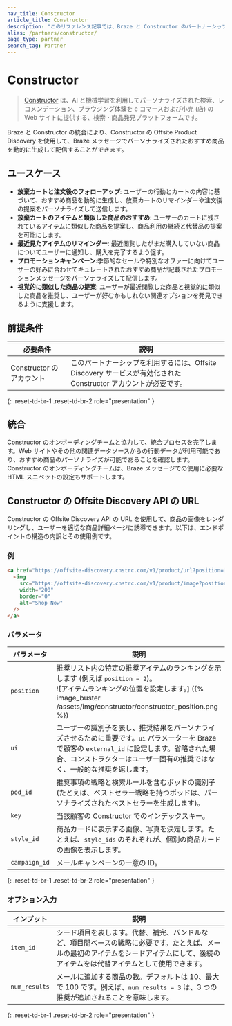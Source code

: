 ```yaml
---
nav_title: Constructor
article_title: Constructor
description: "このリファレンス記事では、Braze と Constructor のパートナーシップについて説明します。このパートナーシップにより、Constructor の Offsite Product Discovery を使用して、Braze メッセージでパーソナライズされたおすすめ商品を動的に生成して配信することができます。"
alias: /partners/constructor/
page_type: partner
search_tag: Partner
---
```


# Constructor

> [Constructor](https://constructor.com/) は、AI と機械学習を利用してパーソナライズされた検索、レコメンデーション、ブラウジング体験を e コマースおよび小売 (店) の Web サイトに提供する、検索・商品発見プラットフォームです。

Braze と Constructor の統合により、Constructor の Offsite Product Discovery を使用して、Braze メッセージでパーソナライズされたおすすめ商品を動的に生成して配信することができます。

## ユースケース

- **放棄カートと注文後のフォローアップ**: ユーザーの行動とカートの内容に基づいて、おすすめ商品を動的に生成し、放棄カートのリマインダーや注文後の提案をパーソナライズして送信します。
- **放棄カートのアイテムと類似した商品のおすすめ**: ユーザーのカートに残されているアイテムに類似した商品を提案し、商品利用の継続と代替品の提案を可能にします。
- **最近見たアイテムのリマインダー**: 最近閲覧したがまだ購入していない商品についてユーザーに通知し、購入を完了するよう促す。
- **プロモーションキャンペーン**:季節的なセールや特別なオファーに向けてユーザーの好みに合わせてキュレートされたおすすめ商品が記載されたプロモーションメッセージをパーソナライズして配信します。
- **視覚的に類似した商品の提案**: ユーザーが最近閲覧した商品と視覚的に類似した商品を推奨し、ユーザーが好むかもしれない関連オプションを発見できるように支援します。

## 前提条件

| 必要条件 | 説明 |
|-------------|-------------|
| Constructor のアカウント | このパートナーシップを利用するには、Offsite Discovery サービスが有効化された Constructor アカウントが必要です。 |
{: .reset-td-br-1 .reset-td-br-2 role="presentation" }

## 統合

Constructor のオンボーディングチームと協力して、統合プロセスを完了します。Web サイトやその他の関連データソースからの行動データが利用可能であり、おすすめ商品のパーソナライズが可能であることを確認します。Constructor のオンボーディングチームは、Braze メッセージでの使用に必要なHTML スニペットの設定もサポートします。

## Constructor の Offsite Discovery API の URL

Constructor の Offsite Discovery API の URL を使用して、商品の画像をレンダリングし、ユーザーを適切な商品詳細ページに誘導できます。以下は、エンドポイントの構造の内訳とその使用例です。

### 例

```html
<a href="https://offsite-discovery.cnstrc.com/v1/product/url?position=[position]&ui=[ui]&pod_id=[pod_id]&key=[key]&style_id=[style_id]&campaign_id=[campaign_id]" target="_blank">
  <img 
    src="https://offsite-discovery.cnstrc.com/v1/product/image?position=[position]&ui=[ui]&pod_id=[pod_id]&key=[key]&style_id=[style_id]&campaign_id=[campaign_id]"
    width="200" 
    border="0" 
    alt="Shop Now" 
  />
</a>
```

### パラメータ

| パラメータ | 説明 |
|-------------|-------------|
| `position` | 推奨リスト内の特定の推奨アイテムのランキングを示します (例えば `position = 2`)。<br>![アイテムランキングの位置を設定します。] ({% image_buster /assets/img/constructor/constructor_position.png %}) |
| `ui` | ユーザーの識別子を表し、推奨結果をパーソナライズさせるために重要です。`ui` パラメーターを Braze で顧客の `external_id` に設定します。省略された場合、コンストラクターはユーザー固有の推奨ではなく、一般的な推奨を返します。 |
| `pod_id` | 推奨事項の戦略と検索ルールを含むポッドの識別子 (たとえば、ベストセラー戦略を持つポッドは、パーソナライズされたベストセラーを生成します)。 |
| `key` | 当該顧客の Constructor でのインデックスキー。 |
| `style_id` | 商品カードに表示する画像、写真を決定します。たとえば、`style_ids` のそれぞれが、個別の商品カードの画像を表示します。 |
| `campaign_id` | メールキャンペーンの一意の ID。 |
{: .reset-td-br-1 .reset-td-br-2 role="presentation" }

### オプション入力

| インプット | 説明 |
|-------------|-------------|
| `item_id` | シード項目を表します。代替、補完、バンドルなど、項目間ベースの戦略に必要です。たとえば、メールの最初のアイテムをシードアイテムにして、後続のアイテムをは代替アイテムとして使用できます。 |
| `num_results` | メールに追加する商品の数。デフォルトは 10、最大で 100 です。例えば、`num_results = 3` は、3 つの推奨が追加されることを意味します。 |
{: .reset-td-br-1 .reset-td-br-2 role="presentation" }

